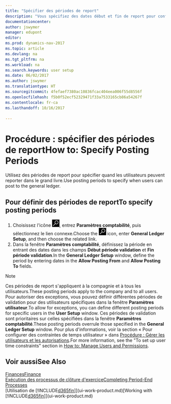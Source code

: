 ```yaml
---
title: "Spécifier des périodes de report"
description: "Vous spécifiez des dates début et fin de report pour configurer quand les utilisateurs peuvent reporter dans le grand livre."
documentationcenter: 
author: jswymer
manager: edupont
editor: 
ms.prod: dynamics-nav-2017
ms.topic: article
ms.devlang: na
ms.tgt_pltfrm: na
ms.workload: na
ms.search.keywords: user setup
ms.date: 06/02/2017
ms.author: jswymer
ms.translationtype: HT
ms.sourcegitcommit: 4fefaef7380ac10836fcac404eea006f55d8556f
ms.openlocfilehash: f5b0f52ecf52329471f33a7533165cb86a54267f
ms.contentlocale: fr-ca
ms.lasthandoff: 10/16/2017

---
```

# <a name="how-to-specify-posting-periods"></a><span data-ttu-id="a243c-103">Procédure : spécifier des périodes de report</span><span class="sxs-lookup"><span data-stu-id="a243c-103">How to: Specify Posting Periods</span></span>
<span data-ttu-id="a243c-104">Utilisez des périodes de report pour spécifier quand les utilisateurs peuvent reporter dans le grand livre.</span><span class="sxs-lookup"><span data-stu-id="a243c-104">Use posting periods to specify when users can post to the general ledger.</span></span>  

## <a name="to-specify-posting-periods"></a><span data-ttu-id="a243c-105">Pour définir des périodes de report</span><span class="sxs-lookup"><span data-stu-id="a243c-105">To specify posting periods</span></span>
1. <span data-ttu-id="a243c-106">Choisissez l'icône ![Page ou état pour la recherche](media/ui-search/search_small.png "icône Page ou état pour la recherche"), entrez **Paramètres comptabilité**, puis sélectionnez le lien connexe.</span><span class="sxs-lookup"><span data-stu-id="a243c-106">Choose the ![Search for Page or Report](media/ui-search/search_small.png "Search for Page or Report icon") icon, enter **General Ledger Setup**, and then choose the related link.</span></span>  
2. <span data-ttu-id="a243c-107">Dans la fenêtre **Paramètres comptabilité**, définissez la période en entrant des dates dans les champs **Début période validation** et **Fin période validation**.</span><span class="sxs-lookup"><span data-stu-id="a243c-107">In the **General Ledger Setup** window, define the period by entering dates in the **Allow Posting From** and **Allow Posting To** fields.</span></span>  

> [!NOTE]  
>   <span data-ttu-id="a243c-108">Ces périodes de report s'appliquent à la compagnie et à tous les utilisateurs.</span><span class="sxs-lookup"><span data-stu-id="a243c-108">These posting periods apply to the company and to all users.</span></span> <span data-ttu-id="a243c-109">Pour autoriser des exceptions, vous pouvez définir différentes périodes de validation pour des utilisateurs spécifiques dans la fenêtre **Paramètres utilisateur**.</span><span class="sxs-lookup"><span data-stu-id="a243c-109">To allow for exceptions, you can define different posting periods for specific users in the **User Setup** window.</span></span> <span data-ttu-id="a243c-110">Ces périodes de validation sont prioritaires sur celles spécifiées dans la fenêtre **Paramètres comptabilité**.</span><span class="sxs-lookup"><span data-stu-id="a243c-110">These posting periods overrule those specified in the **General Ledger Setup** window.</span></span> <span data-ttu-id="a243c-111">Pour plus d'informations, voir la section « Pour configurer des contraintes de temps utilisateur » dans [Procédure : Gérer les utilisateurs et les autorisations](ui-how-users-permissions.md).</span><span class="sxs-lookup"><span data-stu-id="a243c-111">For more information, see the "To set up user time constraints" section in [How to: Manage Users and Permissions](ui-how-users-permissions.md).</span></span>

## <a name="see-also"></a><span data-ttu-id="a243c-112">Voir aussi</span><span class="sxs-lookup"><span data-stu-id="a243c-112">See Also</span></span>
[<span data-ttu-id="a243c-113">Finances</span><span class="sxs-lookup"><span data-stu-id="a243c-113">Finance</span></span>](finance.md)  
[<span data-ttu-id="a243c-114">Exécution des processus de clôture d'exercice</span><span class="sxs-lookup"><span data-stu-id="a243c-114">Completing Period-End Processes</span></span>](year-how-complete-period-end-processes.md)  
<span data-ttu-id="a243c-115">[Utilisation de [!INCLUDE[d365fin](includes/d365fin_md.md)]](ui-work-product.md)</span><span class="sxs-lookup"><span data-stu-id="a243c-115">[Working with [!INCLUDE[d365fin](includes/d365fin_md.md)]](ui-work-product.md)</span></span>

